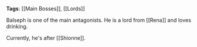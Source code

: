 **Tags**: [[Main Bosses]], [[Lords]]

Balseph is one of the main antagonists. He is a lord from [[Rena]] and loves drinking.

Currently, he's after [[Shionne]].